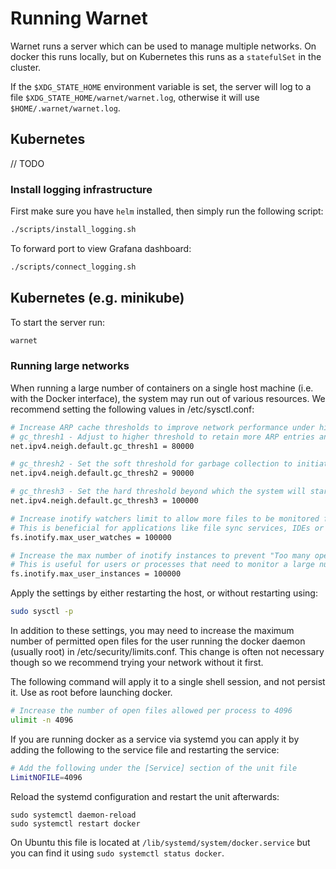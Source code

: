 # Running Warnet

Warnet runs a server which can be used to manage multiple networks. On docker
this runs locally, but on Kubernetes this runs as a `statefulSet` in the
cluster.

If the `$XDG_STATE_HOME` environment variable is set, the server will log to
a file `$XDG_STATE_HOME/warnet/warnet.log`, otherwise it will use `$HOME/.warnet/warnet.log`.

## Kubernetes

// TODO

### Install logging infrastructure

First make sure you have `helm` installed, then simply run the following script:

```bash
./scripts/install_logging.sh
```

To forward port to view Grafana dashboard:

```bash
./scripts/connect_logging.sh
```

## Kubernetes (e.g. minikube)

To start the server run:

```bash
warnet
```

### Running large networks

When running a large number of containers on a single host machine (i.e. with the Docker interface), the system may run out of various resources.
We recommend setting the following values in /etc/sysctl.conf:

```sh
# Increase ARP cache thresholds to improve network performance under high load
# gc_thresh1 - Adjust to higher threshold to retain more ARP entries and avoid cache overflow
net.ipv4.neigh.default.gc_thresh1 = 80000

# gc_thresh2 - Set the soft threshold for garbage collection to initiate ARP entry clean up
net.ipv4.neigh.default.gc_thresh2 = 90000

# gc_thresh3 - Set the hard threshold beyond which the system will start to drop ARP entries
net.ipv4.neigh.default.gc_thresh3 = 100000

# Increase inotify watchers limit to allow more files to be monitored for changes
# This is beneficial for applications like file sync services, IDEs or web development servers
fs.inotify.max_user_watches = 100000

# Increase the max number of inotify instances to prevent "Too many open files" error
# This is useful for users or processes that need to monitor a large number of file systems or directories simultaneously.
fs.inotify.max_user_instances = 100000

```

Apply the settings by either restarting the host, or without restarting using:

```sh
sudo sysctl -p
```

In addition to these settings, you may need to increase the maximum number of permitted open files for the user running the docker daemon (usually root) in /etc/security/limits.conf.
This change is often not necessary though so we recommend trying your network without it first.

The following command will apply it to a single shell session, and not persist it.
Use as root before launching docker.

```sh
# Increase the number of open files allowed per process to 4096
ulimit -n 4096
```

If you are running docker as a service via systemd you can apply it by adding the following to the service file and restarting the service:

```sh
# Add the following under the [Service] section of the unit file
LimitNOFILE=4096
```

Reload the systemd configuration and restart the unit afterwards:

```
sudo systemctl daemon-reload
sudo systemctl restart docker
```

On Ubuntu this file is located at `/lib/systemd/system/docker.service` but you can find it using `sudo systemctl status docker`.
